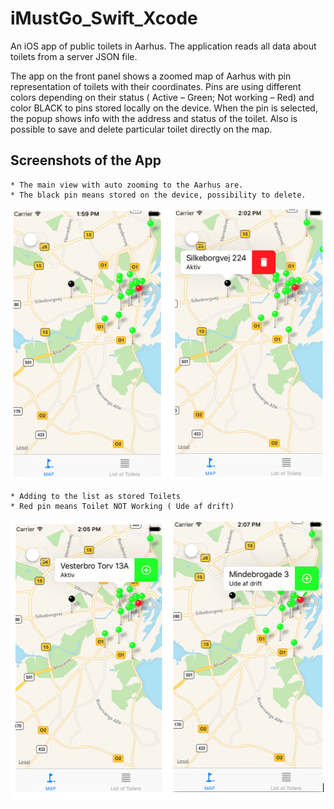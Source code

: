 # iMustGo_Swift_Xcode
An iOS app of public toilets in Aarhus. The application reads all data about toilets from a server JSON file.

The app on the front panel shows a zoomed map of Aarhus with pin representation of toilets with their coordinates. Pins are using different colors depending on their status ( Active – Green; Not working – Red) and color BLACK to pins stored locally on the device. When the pin is selected, the popup shows info with the address and status of the toilet. Also is possible to save and delete particular toilet directly on the map.

## Screenshots of the App

```
* The main view with auto zooming to the Aarhus are.
* The black pin means stored on the device, possibility to delete.
```

<p align="center">
  <img src="example_1.png" width="550"/>
</p>



```
* Adding to the list as stored Toilets
* Red pin means Toilet NOT Working ( Ude af drift) 
```

<p align="center">
  <img src="example_2.png" width="550"/>
</p>